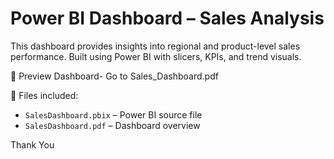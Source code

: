 # Power BI Dashboard – Sales Analysis

This dashboard provides insights into regional and product-level sales performance. Built using Power BI with slicers, KPIs, and trend visuals.

🔗 Preview Dashboard- Go to Sales_Dashboard.pdf

📁 Files included:
- `SalesDashboard.pbix` – Power BI source file
- `SalesDashboard.pdf` – Dashboard overview



Thank You
